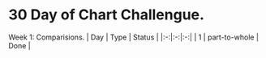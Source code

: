 # 30 Day of Chart Challengue.

Week 1: Comparisions.
| Day | Type | Status |
|:-:|:-:|:-:|
| 1 | part-to-whole | Done |
